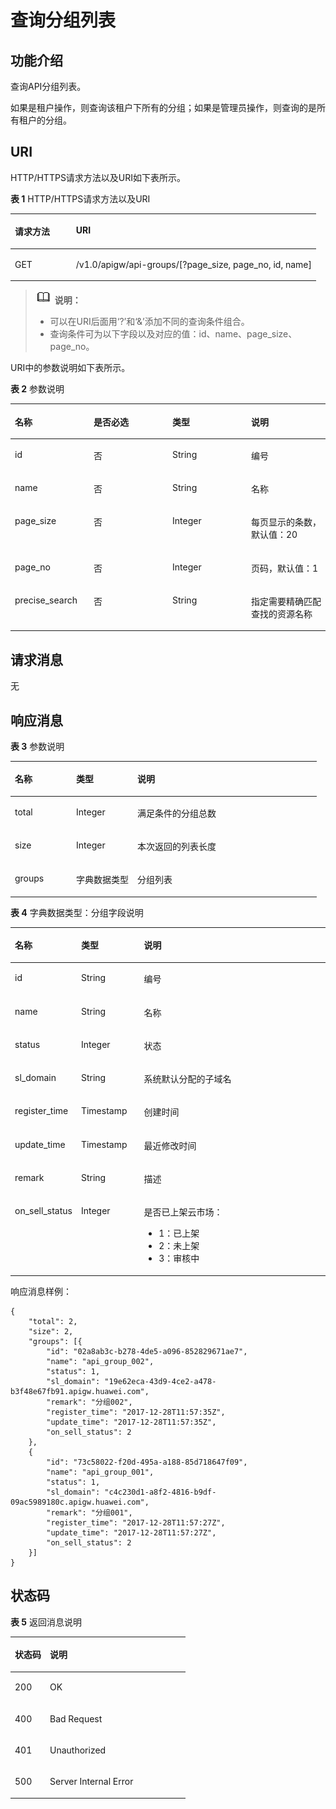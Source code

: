 # 查询分组列表<a name="apig-zh-api-180713022"></a>

## 功能介绍<a name="section46949754"></a>

查询API分组列表。

如果是租户操作，则查询该租户下所有的分组；如果是管理员操作，则查询的是所有租户的分组。

## URI<a name="section19894605"></a>

HTTP/HTTPS请求方法以及URI如下表所示。

**表 1**  HTTP/HTTPS请求方法以及URI

<a name="table51530049"></a>
<table><thead align="left"><tr id="row67004532"><th class="cellrowborder" valign="top" width="20%" id="mcps1.2.3.1.1"><p id="p58658025"><a name="p58658025"></a><a name="p58658025"></a>请求方法</p>
</th>
<th class="cellrowborder" valign="top" width="80%" id="mcps1.2.3.1.2"><p id="p53679570"><a name="p53679570"></a><a name="p53679570"></a>URI</p>
</th>
</tr>
</thead>
<tbody><tr id="row53077912"><td class="cellrowborder" valign="top" width="20%" headers="mcps1.2.3.1.1 "><p id="p4343586"><a name="p4343586"></a><a name="p4343586"></a>GET</p>
</td>
<td class="cellrowborder" valign="top" width="80%" headers="mcps1.2.3.1.2 "><p id="p16286168"><a name="p16286168"></a><a name="p16286168"></a>/v1.0/apigw/api-groups/[?page_size, page_no, id, name]</p>
</td>
</tr>
</tbody>
</table>

>![](public_sys-resources/icon-note.gif) **说明：**   
>-   可以在URI后面用‘?’和‘&’添加不同的查询条件组合。  
>-   查询条件可为以下字段以及对应的值：id、name、page\_size、page\_no。  

URI中的参数说明如下表所示。

**表 2**  参数说明

<a name="table40608407"></a>
<table><thead align="left"><tr id="row2467029"><th class="cellrowborder" valign="top" width="25%" id="mcps1.2.5.1.1"><p id="p65611664"><a name="p65611664"></a><a name="p65611664"></a>名称</p>
</th>
<th class="cellrowborder" valign="top" width="25%" id="mcps1.2.5.1.2"><p id="p12944543"><a name="p12944543"></a><a name="p12944543"></a>是否必选</p>
</th>
<th class="cellrowborder" valign="top" width="25%" id="mcps1.2.5.1.3"><p id="p41875051"><a name="p41875051"></a><a name="p41875051"></a>类型</p>
</th>
<th class="cellrowborder" valign="top" width="25%" id="mcps1.2.5.1.4"><p id="p36435931"><a name="p36435931"></a><a name="p36435931"></a>说明</p>
</th>
</tr>
</thead>
<tbody><tr id="row65629271"><td class="cellrowborder" valign="top" width="25%" headers="mcps1.2.5.1.1 "><p id="p14370760"><a name="p14370760"></a><a name="p14370760"></a>id</p>
</td>
<td class="cellrowborder" valign="top" width="25%" headers="mcps1.2.5.1.2 "><p id="p23180950"><a name="p23180950"></a><a name="p23180950"></a>否</p>
</td>
<td class="cellrowborder" valign="top" width="25%" headers="mcps1.2.5.1.3 "><p id="p65717672"><a name="p65717672"></a><a name="p65717672"></a>String</p>
</td>
<td class="cellrowborder" valign="top" width="25%" headers="mcps1.2.5.1.4 "><p id="p21531239"><a name="p21531239"></a><a name="p21531239"></a>编号</p>
</td>
</tr>
<tr id="row59563426"><td class="cellrowborder" valign="top" width="25%" headers="mcps1.2.5.1.1 "><p id="p59908239"><a name="p59908239"></a><a name="p59908239"></a>name</p>
</td>
<td class="cellrowborder" valign="top" width="25%" headers="mcps1.2.5.1.2 "><p id="p20729180"><a name="p20729180"></a><a name="p20729180"></a>否</p>
</td>
<td class="cellrowborder" valign="top" width="25%" headers="mcps1.2.5.1.3 "><p id="p1342001"><a name="p1342001"></a><a name="p1342001"></a>String</p>
</td>
<td class="cellrowborder" valign="top" width="25%" headers="mcps1.2.5.1.4 "><p id="p41593271"><a name="p41593271"></a><a name="p41593271"></a>名称</p>
</td>
</tr>
<tr id="row8058788"><td class="cellrowborder" valign="top" width="25%" headers="mcps1.2.5.1.1 "><p id="p48782101"><a name="p48782101"></a><a name="p48782101"></a>page_size</p>
</td>
<td class="cellrowborder" valign="top" width="25%" headers="mcps1.2.5.1.2 "><p id="p59036110"><a name="p59036110"></a><a name="p59036110"></a>否</p>
</td>
<td class="cellrowborder" valign="top" width="25%" headers="mcps1.2.5.1.3 "><p id="p17195640"><a name="p17195640"></a><a name="p17195640"></a>Integer</p>
</td>
<td class="cellrowborder" valign="top" width="25%" headers="mcps1.2.5.1.4 "><p id="p50669627"><a name="p50669627"></a><a name="p50669627"></a>每页显示的条数，默认值：20</p>
</td>
</tr>
<tr id="row53373461"><td class="cellrowborder" valign="top" width="25%" headers="mcps1.2.5.1.1 "><p id="p28283055"><a name="p28283055"></a><a name="p28283055"></a>page_no</p>
</td>
<td class="cellrowborder" valign="top" width="25%" headers="mcps1.2.5.1.2 "><p id="p9226101"><a name="p9226101"></a><a name="p9226101"></a>否</p>
</td>
<td class="cellrowborder" valign="top" width="25%" headers="mcps1.2.5.1.3 "><p id="p9116753"><a name="p9116753"></a><a name="p9116753"></a>Integer</p>
</td>
<td class="cellrowborder" valign="top" width="25%" headers="mcps1.2.5.1.4 "><p id="p259496"><a name="p259496"></a><a name="p259496"></a>页码，默认值：1</p>
</td>
</tr>
<tr id="row14184336124518"><td class="cellrowborder" valign="top" width="25%" headers="mcps1.2.5.1.1 "><p id="p7186103615458"><a name="p7186103615458"></a><a name="p7186103615458"></a>precise_search</p>
</td>
<td class="cellrowborder" valign="top" width="25%" headers="mcps1.2.5.1.2 "><p id="p6186163619453"><a name="p6186163619453"></a><a name="p6186163619453"></a>否</p>
</td>
<td class="cellrowborder" valign="top" width="25%" headers="mcps1.2.5.1.3 "><p id="p61861736164517"><a name="p61861736164517"></a><a name="p61861736164517"></a>String</p>
</td>
<td class="cellrowborder" valign="top" width="25%" headers="mcps1.2.5.1.4 "><p id="p12186203617455"><a name="p12186203617455"></a><a name="p12186203617455"></a>指定需要精确匹配查找的资源名称</p>
</td>
</tr>
</tbody>
</table>

## 请求消息<a name="section44833719"></a>

无

## 响应消息<a name="section7652604"></a>

**表 3**  参数说明

<a name="table37289116"></a>
<table><thead align="left"><tr id="row8457713"><th class="cellrowborder" valign="top" width="20%" id="mcps1.2.4.1.1"><p id="p13986137"><a name="p13986137"></a><a name="p13986137"></a>名称</p>
</th>
<th class="cellrowborder" valign="top" width="20%" id="mcps1.2.4.1.2"><p id="p59135289"><a name="p59135289"></a><a name="p59135289"></a>类型</p>
</th>
<th class="cellrowborder" valign="top" width="60%" id="mcps1.2.4.1.3"><p id="p25229114"><a name="p25229114"></a><a name="p25229114"></a>说明</p>
</th>
</tr>
</thead>
<tbody><tr id="row30292355"><td class="cellrowborder" valign="top" width="20%" headers="mcps1.2.4.1.1 "><p id="p37761725"><a name="p37761725"></a><a name="p37761725"></a>total</p>
</td>
<td class="cellrowborder" valign="top" width="20%" headers="mcps1.2.4.1.2 "><p id="p38800912"><a name="p38800912"></a><a name="p38800912"></a>Integer</p>
</td>
<td class="cellrowborder" valign="top" width="60%" headers="mcps1.2.4.1.3 "><p id="p55866147"><a name="p55866147"></a><a name="p55866147"></a>满足条件的分组总数</p>
</td>
</tr>
<tr id="row33033276"><td class="cellrowborder" valign="top" width="20%" headers="mcps1.2.4.1.1 "><p id="p58449682"><a name="p58449682"></a><a name="p58449682"></a>size</p>
</td>
<td class="cellrowborder" valign="top" width="20%" headers="mcps1.2.4.1.2 "><p id="p36803838"><a name="p36803838"></a><a name="p36803838"></a>Integer</p>
</td>
<td class="cellrowborder" valign="top" width="60%" headers="mcps1.2.4.1.3 "><p id="p28320869"><a name="p28320869"></a><a name="p28320869"></a>本次返回的列表长度</p>
</td>
</tr>
<tr id="row53561235"><td class="cellrowborder" valign="top" width="20%" headers="mcps1.2.4.1.1 "><p id="p43492801"><a name="p43492801"></a><a name="p43492801"></a>groups</p>
</td>
<td class="cellrowborder" valign="top" width="20%" headers="mcps1.2.4.1.2 "><p id="p33255967"><a name="p33255967"></a><a name="p33255967"></a>字典数据类型</p>
</td>
<td class="cellrowborder" valign="top" width="60%" headers="mcps1.2.4.1.3 "><p id="p9378773"><a name="p9378773"></a><a name="p9378773"></a>分组列表</p>
</td>
</tr>
</tbody>
</table>

**表 4**  字典数据类型：分组字段说明

<a name="table17300097"></a>
<table><thead align="left"><tr id="row63268036"><th class="cellrowborder" valign="top" width="20%" id="mcps1.2.4.1.1"><p id="p24437261"><a name="p24437261"></a><a name="p24437261"></a>名称</p>
</th>
<th class="cellrowborder" valign="top" width="20%" id="mcps1.2.4.1.2"><p id="p33261086"><a name="p33261086"></a><a name="p33261086"></a>类型</p>
</th>
<th class="cellrowborder" valign="top" width="60%" id="mcps1.2.4.1.3"><p id="p9793440"><a name="p9793440"></a><a name="p9793440"></a>说明</p>
</th>
</tr>
</thead>
<tbody><tr id="row55071162"><td class="cellrowborder" valign="top" width="20%" headers="mcps1.2.4.1.1 "><p id="p31579157"><a name="p31579157"></a><a name="p31579157"></a>id</p>
</td>
<td class="cellrowborder" valign="top" width="20%" headers="mcps1.2.4.1.2 "><p id="p7774937"><a name="p7774937"></a><a name="p7774937"></a>String</p>
</td>
<td class="cellrowborder" valign="top" width="60%" headers="mcps1.2.4.1.3 "><p id="p25790124"><a name="p25790124"></a><a name="p25790124"></a>编号</p>
</td>
</tr>
<tr id="row30784532"><td class="cellrowborder" valign="top" width="20%" headers="mcps1.2.4.1.1 "><p id="p10519172"><a name="p10519172"></a><a name="p10519172"></a>name</p>
</td>
<td class="cellrowborder" valign="top" width="20%" headers="mcps1.2.4.1.2 "><p id="p46746584"><a name="p46746584"></a><a name="p46746584"></a>String</p>
</td>
<td class="cellrowborder" valign="top" width="60%" headers="mcps1.2.4.1.3 "><p id="p28376953"><a name="p28376953"></a><a name="p28376953"></a>名称</p>
</td>
</tr>
<tr id="row54065985"><td class="cellrowborder" valign="top" width="20%" headers="mcps1.2.4.1.1 "><p id="p17268671"><a name="p17268671"></a><a name="p17268671"></a>status</p>
</td>
<td class="cellrowborder" valign="top" width="20%" headers="mcps1.2.4.1.2 "><p id="p56585150"><a name="p56585150"></a><a name="p56585150"></a>Integer</p>
</td>
<td class="cellrowborder" valign="top" width="60%" headers="mcps1.2.4.1.3 "><p id="p19994470"><a name="p19994470"></a><a name="p19994470"></a>状态</p>
</td>
</tr>
<tr id="row45732504"><td class="cellrowborder" valign="top" width="20%" headers="mcps1.2.4.1.1 "><p id="p13345359"><a name="p13345359"></a><a name="p13345359"></a>sl_domain</p>
</td>
<td class="cellrowborder" valign="top" width="20%" headers="mcps1.2.4.1.2 "><p id="p7232323"><a name="p7232323"></a><a name="p7232323"></a>String</p>
</td>
<td class="cellrowborder" valign="top" width="60%" headers="mcps1.2.4.1.3 "><p id="p48947291"><a name="p48947291"></a><a name="p48947291"></a>系统默认分配的子域名</p>
</td>
</tr>
<tr id="row37872440"><td class="cellrowborder" valign="top" width="20%" headers="mcps1.2.4.1.1 "><p id="p47768834"><a name="p47768834"></a><a name="p47768834"></a>register_time</p>
</td>
<td class="cellrowborder" valign="top" width="20%" headers="mcps1.2.4.1.2 "><p id="p44070373"><a name="p44070373"></a><a name="p44070373"></a>Timestamp</p>
</td>
<td class="cellrowborder" valign="top" width="60%" headers="mcps1.2.4.1.3 "><p id="p12930440"><a name="p12930440"></a><a name="p12930440"></a>创建时间</p>
</td>
</tr>
<tr id="row49265097"><td class="cellrowborder" valign="top" width="20%" headers="mcps1.2.4.1.1 "><p id="p31049903"><a name="p31049903"></a><a name="p31049903"></a>update_time</p>
</td>
<td class="cellrowborder" valign="top" width="20%" headers="mcps1.2.4.1.2 "><p id="p32014251"><a name="p32014251"></a><a name="p32014251"></a>Timestamp</p>
</td>
<td class="cellrowborder" valign="top" width="60%" headers="mcps1.2.4.1.3 "><p id="p43017506"><a name="p43017506"></a><a name="p43017506"></a>最近修改时间</p>
</td>
</tr>
<tr id="row51613240"><td class="cellrowborder" valign="top" width="20%" headers="mcps1.2.4.1.1 "><p id="p19922934"><a name="p19922934"></a><a name="p19922934"></a>remark</p>
</td>
<td class="cellrowborder" valign="top" width="20%" headers="mcps1.2.4.1.2 "><p id="p3144932"><a name="p3144932"></a><a name="p3144932"></a>String</p>
</td>
<td class="cellrowborder" valign="top" width="60%" headers="mcps1.2.4.1.3 "><p id="p53412906"><a name="p53412906"></a><a name="p53412906"></a>描述</p>
</td>
</tr>
<tr id="row3429462"><td class="cellrowborder" valign="top" width="20%" headers="mcps1.2.4.1.1 "><p id="p9350971"><a name="p9350971"></a><a name="p9350971"></a>on_sell_status</p>
</td>
<td class="cellrowborder" valign="top" width="20%" headers="mcps1.2.4.1.2 "><p id="p19231164"><a name="p19231164"></a><a name="p19231164"></a>Integer</p>
</td>
<td class="cellrowborder" valign="top" width="60%" headers="mcps1.2.4.1.3 "><p id="p14220483"><a name="p14220483"></a><a name="p14220483"></a>是否已上架云市场：</p>
<a name="ul60875483"></a><a name="ul60875483"></a><ul id="ul60875483"><li>1：已上架</li><li>2：未上架</li><li>3：审核中</li></ul>
</td>
</tr>
</tbody>
</table>

响应消息样例：

```
{
	"total": 2,
	"size": 2,
	"groups": [{
		"id": "02a8ab3c-b278-4de5-a096-852829671ae7",
		"name": "api_group_002",
		"status": 1,
		"sl_domain": "19e62eca-43d9-4ce2-a478-b3f48e67fb91.apigw.huawei.com",
		"remark": "分组002",
		"register_time": "2017-12-28T11:57:35Z",
		"update_time": "2017-12-28T11:57:35Z",
		"on_sell_status": 2
	},
	{
		"id": "73c58022-f20d-495a-a188-85d718647f09",
		"name": "api_group_001",
		"status": 1,
		"sl_domain": "c4c230d1-a8f2-4816-b9df-09ac5989180c.apigw.huawei.com",
		"remark": "分组001",
		"register_time": "2017-12-28T11:57:27Z",
		"update_time": "2017-12-28T11:57:27Z",
		"on_sell_status": 2
	}]
}
```

## 状态码<a name="section850289"></a>

**表 5**  返回消息说明

<a name="table24836589"></a>
<table><thead align="left"><tr id="row45772199"><th class="cellrowborder" valign="top" width="20%" id="mcps1.2.3.1.1"><p id="p16560630"><a name="p16560630"></a><a name="p16560630"></a>状态码</p>
</th>
<th class="cellrowborder" valign="top" width="80%" id="mcps1.2.3.1.2"><p id="p66342678"><a name="p66342678"></a><a name="p66342678"></a>说明</p>
</th>
</tr>
</thead>
<tbody><tr id="row5047855"><td class="cellrowborder" valign="top" width="20%" headers="mcps1.2.3.1.1 "><p id="p6223080"><a name="p6223080"></a><a name="p6223080"></a>200</p>
</td>
<td class="cellrowborder" valign="top" width="80%" headers="mcps1.2.3.1.2 "><p id="p50988816"><a name="p50988816"></a><a name="p50988816"></a>OK</p>
</td>
</tr>
<tr id="row40331444"><td class="cellrowborder" valign="top" width="20%" headers="mcps1.2.3.1.1 "><p id="p45621557"><a name="p45621557"></a><a name="p45621557"></a>400</p>
</td>
<td class="cellrowborder" valign="top" width="80%" headers="mcps1.2.3.1.2 "><p id="p18594143614553"><a name="p18594143614553"></a><a name="p18594143614553"></a>Bad Request</p>
</td>
</tr>
<tr id="row39228080"><td class="cellrowborder" valign="top" width="20%" headers="mcps1.2.3.1.1 "><p id="p23357924"><a name="p23357924"></a><a name="p23357924"></a>401</p>
</td>
<td class="cellrowborder" valign="top" width="80%" headers="mcps1.2.3.1.2 "><p id="p9203142078"><a name="p9203142078"></a><a name="p9203142078"></a>Unauthorized</p>
</td>
</tr>
<tr id="row49384039"><td class="cellrowborder" valign="top" width="20%" headers="mcps1.2.3.1.1 "><p id="p40684231"><a name="p40684231"></a><a name="p40684231"></a>500</p>
</td>
<td class="cellrowborder" valign="top" width="80%" headers="mcps1.2.3.1.2 "><p id="p14947689"><a name="p14947689"></a><a name="p14947689"></a>Server Internal Error</p>
</td>
</tr>
</tbody>
</table>

